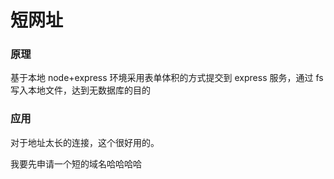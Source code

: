 # 短网址

### 原理

基于本地 node+express 环境采用表单体积的方式提交到 express 服务，通过 fs 写入本地文件，达到无数据库的目的

### 应用

对于地址太长的连接，这个很好用的。

我要先申请一个短的域名哈哈哈哈

